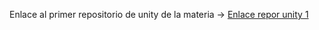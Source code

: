 Enlace al primer repositorio de unity de la materia -> [Enlace repor unity 1](https://github.com/MateoCarballo/Pong)
